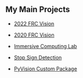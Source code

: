 ## My Main Projects

- [2022 FRC Vision](https://github.com/SathR12/2022-FRC-Vision)

- [2020 FRC Vision](https://github.com/SathR12/2020-FRC-Vision)

- [Immersive Computing Lab]([https://github.com/SathR12/Pathweaver](https://github.com/SathR12/Immersive-Computing-Lab))

- [Stop Sign Detection](https://github.com/SathR12/Stop-Sign-Detection)

- [PyVision Custom Package](https://github.com/SathR12/PyVision)
